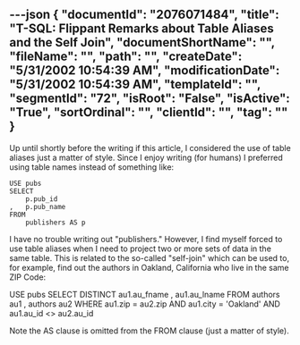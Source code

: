 ---json
{
  "documentId": "2076071484",
  "title": "T-SQL: Flippant Remarks about Table Aliases and the Self Join",
  "documentShortName": "",
  "fileName": "",
  "path": "",
  "createDate": "5/31/2002 10:54:39 AM",
  "modificationDate": "5/31/2002 10:54:39 AM",
  "templateId": "",
  "segmentId": "72",
  "isRoot": "False",
  "isActive": "True",
  "sortOrdinal": "",
  "clientId": "",
  "tag": ""
}
---

Up until shortly before the writing if this article, I considered the use of table aliases just a matter of style. Since I enjoy writing (for humans) I preferred using table names instead of something like:

    USE pubs
    SELECT
        p.pub_id
    ,   p.pub_name
    FROM
        publishers AS p

I have no trouble writing out &quot;publishers.&quot; However, I find myself forced to use table aliases when I need to project two or more sets of data in the same table. This is related to the so-called &quot;self-join&quot; which can be used to, for example, find out the authors in Oakland, California who live in the same ZIP Code:

USE pubs
SELECT DISTINCT
    au1.au_fname
,   au1.au_lname
FROM
    authors au1
,   authors au2
WHERE
    au1.zip = au2.zip
AND
    au1.city = 'Oakland'
AND
    au1.au_id &lt;&gt; au2.au_id

Note the AS clause is omitted from the FROM clause (just a matter of style).
